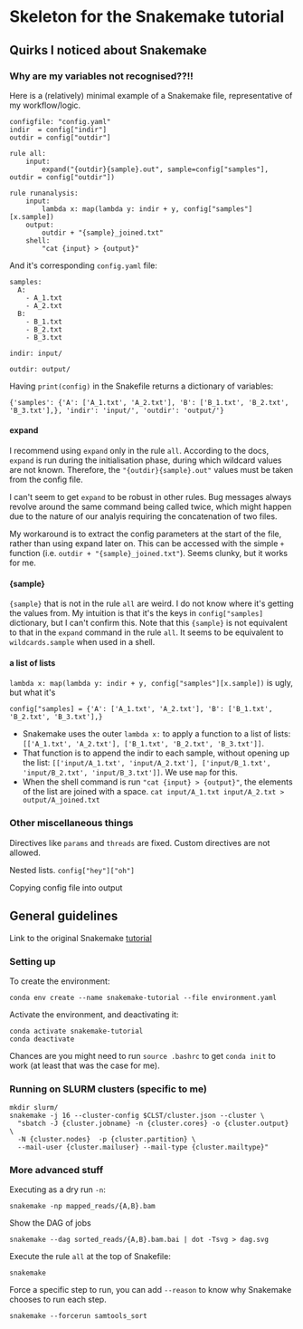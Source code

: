 # Skeleton for the Snakemake tutorial

## Quirks I noticed about Snakemake
### Why are my variables not recognised??!!
Here is a (relatively) minimal example of a Snakemake file, representative of my workflow/logic.
```
configfile: "config.yaml"
indir  = config["indir"]
outdir = config["outdir"]

rule all:
	input:
	    expand("{outdir}{sample}.out", sample=config["samples"], outdir = config["outdir"])

rule runanalysis:
	input:
		lambda x: map(lambda y: indir + y, config["samples"][x.sample])
	output:
		outdir + "{sample}_joined.txt"
	shell:
		"cat {input} > {output}"
```

And it's corresponding `config.yaml` file:
```
samples:
  A: 
    - A_1.txt
    - A_2.txt
  B:
    - B_1.txt
    - B_2.txt
    - B_3.txt

indir: input/

outdir: output/
```

Having `print(config)` in the Snakefile returns a dictionary of variables:
```
{'samples': {'A': ['A_1.txt', 'A_2.txt'], 'B': ['B_1.txt', 'B_2.txt', 'B_3.txt'],}, 'indir': 'input/', 'outdir': 'output/'}
```

#### expand
I recommend using `expand` only in the rule `all`. According to the docs, `expand` is run during the initialisation phase, during which wildcard values are not known. Therefore, the `"{outdir}{sample}.out"` values must be taken from the config file.

I can't seem to get `expand` to be robust in other rules. Bug messages always revolve around the same command being called twice, which might happen due to the nature of our analyis requiring the concatenation of two files.  

My workaround is to extract the config parameters at the start of the file, rather than using expand later on. This can be accessed with the simple `+` function (i.e. `outdir + "{sample}_joined.txt"`). Seems clunky, but it works for me.

#### {sample}
`{sample}` that is not in the rule `all` are weird. I do not know where it's getting the values from. My intuition is that it's the keys in `config["samples]` dictionary, but I can't confirm this. Note that this `{sample}` is not equivalent to that in the `expand` command in the rule `all`. It seems to be equivalent to `wildcards.sample` when used in a shell.

#### a list of lists
`lambda x: map(lambda y: indir + y, config["samples"][x.sample])` is ugly, but what it's 

`config["samples] = {'A': ['A_1.txt', 'A_2.txt'], 'B': ['B_1.txt', 'B_2.txt', 'B_3.txt'],}`

* Snakemake uses the outer `lambda x:` to apply a function to a list of lists: `[['A_1.txt', 'A_2.txt'], ['B_1.txt', 'B_2.txt', 'B_3.txt']]`.
* That function is to append the indir to each sample, without opening up the list: `[['input/A_1.txt', 'input/A_2.txt'], ['input/B_1.txt', 'input/B_2.txt', 'input/B_3.txt']]`. We use `map` for this.
* When the shell command is run `"cat {input} > {output}"`, the elements of the list are joined with a space. `cat input/A_1.txt input/A_2.txt > output/A_joined.txt`

### Other miscellaneous things
Directives like `params` and `threads` are fixed. Custom directives are not allowed.

Nested lists. `config["hey"]["oh"]`

Copying config file into output


## General guidelines
Link to the original Snakemake [tutorial](http://snakemake.readthedocs.io/en/latest/tutorial/welcome.html)

### Setting up
To create the environment:
```
conda env create --name snakemake-tutorial --file environment.yaml
```

Activate the environment, and deactivating it:
```
conda activate snakemake-tutorial
conda deactivate
```

Chances are you might need to run `source .bashrc` to get `conda init` to work (at least that was the case for me).

### Running on SLURM clusters (specific to me)
```
mkdir slurm/
snakemake -j 16 --cluster-config $CLST/cluster.json --cluster \
  "sbatch -J {cluster.jobname} -n {cluster.cores} -o {cluster.output} \
  -N {cluster.nodes}  -p {cluster.partition} \
  --mail-user {cluster.mailuser} --mail-type {cluster.mailtype}" 
```

### More advanced stuff
Executing as a dry run `-n`:
```
snakemake -np mapped_reads/{A,B}.bam
```

Show the DAG of jobs
```
snakemake --dag sorted_reads/{A,B}.bam.bai | dot -Tsvg > dag.svg
```

Execute the rule `all` at the top of Snakefile:
```
snakemake
```

Force a specific step to run, you can add ``--reason`` to know why Snakemake chooses to run each step.
```
snakemake --forcerun samtools_sort
```